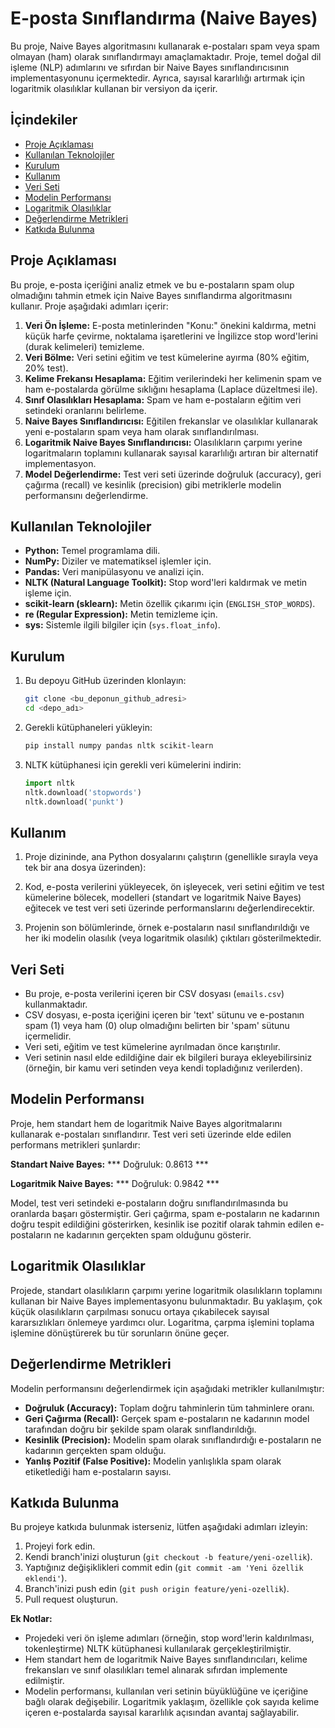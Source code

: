 # E-posta Sınıflandırma (Naive Bayes)

Bu proje, Naive Bayes algoritmasını kullanarak e-postaları spam veya spam olmayan (ham) olarak sınıflandırmayı amaçlamaktadır. Proje, temel doğal dil işleme (NLP) adımlarını ve sıfırdan bir Naive Bayes sınıflandırıcısının implementasyonunu içermektedir. Ayrıca, sayısal kararlılığı artırmak için logaritmik olasılıklar kullanan bir versiyon da içerir.

## İçindekiler

- [Proje Açıklaması](#proje-açıklaması)
- [Kullanılan Teknolojiler](#kullanılan-teknolojiler)
- [Kurulum](#kurulum)
- [Kullanım](#kullanım)
- [Veri Seti](#veri-seti)
- [Modelin Performansı](#modelin-performansı)
- [Logaritmik Olasılıklar](#logaritmik-olasılıklar)
- [Değerlendirme Metrikleri](#değerlendirme-metrikleri)
- [Katkıda Bulunma](#katkıda-bulunma)

## Proje Açıklaması

Bu proje, e-posta içeriğini analiz etmek ve bu e-postaların spam olup olmadığını tahmin etmek için Naive Bayes sınıflandırma algoritmasını kullanır. Proje aşağıdaki adımları içerir:

1.  **Veri Ön İşleme:** E-posta metinlerinden "Konu:" önekini kaldırma, metni küçük harfe çevirme, noktalama işaretlerini ve İngilizce stop word'lerini (durak kelimeleri) temizleme.
2.  **Veri Bölme:** Veri setini eğitim ve test kümelerine ayırma (80% eğitim, 20% test).
3.  **Kelime Frekansı Hesaplama:** Eğitim verilerindeki her kelimenin spam ve ham e-postalarda görülme sıklığını hesaplama (Laplace düzeltmesi ile).
4.  **Sınıf Olasılıkları Hesaplama:** Spam ve ham e-postaların eğitim veri setindeki oranlarını belirleme.
5.  **Naive Bayes Sınıflandırıcısı:** Eğitilen frekanslar ve olasılıklar kullanarak yeni e-postaların spam veya ham olarak sınıflandırılması.
6.  **Logaritmik Naive Bayes Sınıflandırıcısı:** Olasılıkların çarpımı yerine logaritmaların toplamını kullanarak sayısal kararlılığı artıran bir alternatif implementasyon.
7.  **Model Değerlendirme:** Test veri seti üzerinde doğruluk (accuracy), geri çağırma (recall) ve kesinlik (precision) gibi metriklerle modelin performansını değerlendirme.

## Kullanılan Teknolojiler

* **Python:** Temel programlama dili.
* **NumPy:** Diziler ve matematiksel işlemler için.
* **Pandas:** Veri manipülasyonu ve analizi için.
* **NLTK (Natural Language Toolkit):** Stop word'leri kaldırmak ve metin işleme için.
* **scikit-learn (sklearn):** Metin özellik çıkarımı için (`ENGLISH_STOP_WORDS`).
* **re (Regular Expression):** Metin temizleme için.
* **sys:** Sistemle ilgili bilgiler için (`sys.float_info`).

## Kurulum

1.  Bu depoyu GitHub üzerinden klonlayın:
    ```bash
    git clone <bu_deponun_github_adresi>
    cd <depo_adı>
    ```

2.  Gerekli kütüphaneleri yükleyin:
    ```bash
    pip install numpy pandas nltk scikit-learn
    ```

3.  NLTK kütüphanesi için gerekli veri kümelerini indirin:
    ```python
    import nltk
    nltk.download('stopwords')
    nltk.download('punkt')
    ```

## Kullanım

1.  Proje dizininde, ana Python dosyalarını çalıştırın (genellikle sırayla veya tek bir ana dosya üzerinden):

2.  Kod, e-posta verilerini yükleyecek, ön işleyecek, veri setini eğitim ve test kümelerine bölecek, modelleri (standart ve logaritmik Naive Bayes) eğitecek ve test veri seti üzerinde performanslarını değerlendirecektir.

3.  Projenin son bölümlerinde, örnek e-postaların nasıl sınıflandırıldığı ve her iki modelin olasılık (veya logaritmik olasılık) çıktıları gösterilmektedir.

## Veri Seti

* Bu proje, e-posta verilerini içeren bir CSV dosyası (`emails.csv`) kullanmaktadır.
* CSV dosyası, e-posta içeriğini içeren bir 'text' sütunu ve e-postanın spam (1) veya ham (0) olup olmadığını belirten bir 'spam' sütunu içermelidir.
* Veri seti, eğitim ve test kümelerine ayrılmadan önce karıştırılır.
* Veri setinin nasıl elde edildiğine dair ek bilgileri buraya ekleyebilirsiniz (örneğin, bir kamu veri setinden veya kendi topladığınız verilerden).

## Modelin Performansı

Proje, hem standart hem de logaritmik Naive Bayes algoritmalarını kullanarak e-postaları sınıflandırır. Test veri seti üzerinde elde edilen performans metrikleri şunlardır:

**Standart Naive Bayes:**
*** Doğruluk: 0.8613 ***

**Logaritmik Naive Bayes:**
*** Doğruluk: 0.9842 ***



Model, test veri setindeki e-postaların doğru sınıflandırılmasında bu oranlarda başarı göstermiştir. Geri çağırma, spam e-postaların ne kadarının doğru tespit edildiğini gösterirken, kesinlik ise pozitif olarak tahmin edilen e-postaların ne kadarının gerçekten spam olduğunu gösterir.

## Logaritmik Olasılıklar

Projede, standart olasılıkların çarpımı yerine logaritmik olasılıkların toplamını kullanan bir Naive Bayes implementasyonu bulunmaktadır. Bu yaklaşım, çok küçük olasılıkların çarpılması sonucu ortaya çıkabilecek sayısal kararsızlıkları önlemeye yardımcı olur. Logaritma, çarpma işlemini toplama işlemine dönüştürerek bu tür sorunların önüne geçer.

## Değerlendirme Metrikleri

Modelin performansını değerlendirmek için aşağıdaki metrikler kullanılmıştır:

* **Doğruluk (Accuracy):** Toplam doğru tahminlerin tüm tahminlere oranı.
* **Geri Çağırma (Recall):** Gerçek spam e-postaların ne kadarının model tarafından doğru bir şekilde spam olarak sınıflandırıldığı.
* **Kesinlik (Precision):** Modelin spam olarak sınıflandırdığı e-postaların ne kadarının gerçekten spam olduğu.
* **Yanlış Pozitif (False Positive):** Modelin yanlışlıkla spam olarak etiketlediği ham e-postaların sayısı.

## Katkıda Bulunma

Bu projeye katkıda bulunmak isterseniz, lütfen aşağıdaki adımları izleyin:

1.  Projeyi fork edin.
2.  Kendi branch'inizi oluşturun (`git checkout -b feature/yeni-ozellik`).
3.  Yaptığınız değişiklikleri commit edin (`git commit -am 'Yeni özellik eklendi'`).
4.  Branch'inizi push edin (`git push origin feature/yeni-ozellik`).
5.  Pull request oluşturun.



**Ek Notlar:**

* Projedeki veri ön işleme adımları (örneğin, stop word'lerin kaldırılması, tokenleştirme) NLTK kütüphanesi kullanılarak gerçekleştirilmiştir.
* Hem standart hem de logaritmik Naive Bayes sınıflandırıcıları, kelime frekansları ve sınıf olasılıkları temel alınarak sıfırdan implemente edilmiştir.
* Modelin performansı, kullanılan veri setinin büyüklüğüne ve içeriğine bağlı olarak değişebilir. Logaritmik yaklaşım, özellikle çok sayıda kelime içeren e-postalarda sayısal kararlılık açısından avantaj sağlayabilir.


